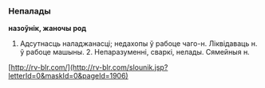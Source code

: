 ### Непалады
**назоўнік, жаночы род**

1. Адсутнасць наладжанасці; недахопы ў рабоце чаго-н. Ліквідаваць н. ў рабоце машыны. 2. Непаразуменні, сваркі, нелады. Сямейныя н.

<a rel="author">[http://rv-blr.com/](http://rv-blr.com/slounik.jsp?letterId=0&maskId=0&pageId=1906)</a>
